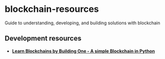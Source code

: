 # blockchain-resources
Guide to understanding, developing, and building solutions with blockchain


## Development resources
- #### [Learn Blockchains by Building One - A simple Blockchain in Python](https://github.com/dvf/blockchain)
